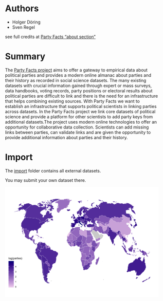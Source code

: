 # Authors

* Holger Döring
* Sven Regel

see full credits at [Party Facts “about section”](http://partyfacts.herokuapp.com/documentation/about/)

# Summary

The [Party Facts project](http://partyfacts.herokuapp.com/) aims to offer a gateway to empirical data about political parties and provides a modern online almanac about parties and their history as recorded in social science datasets. The many existing datasets with crucial information gained through expert or mass surveys, data handbooks, voting records, party positions or electoral results about political parties are difficult to link and there is the need for an infrastructure that helps combining existing sources. With Party Facts we want to establish an infrastructure that supports political scientists in linking parties across datasets. In the Party Facts project we link core datasets of political science and provide a platform for other scientists to add party keys from additional datasets.The project uses modern online technologies to offer an opportunity for collaborative data collection. Scientists can add missing links between parties, can validate links and are given the opportunity to provide additional information about parties and their history.

# Import

The [import](import) folder contains all external datasets.

You may submit your own dataset there.

![Party Facts world map](worldmap.png)
